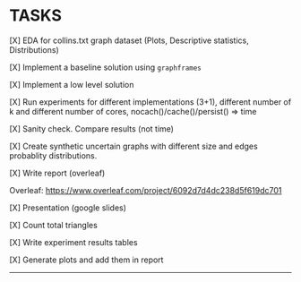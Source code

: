 # TASKS

[X] EDA for collins.txt graph dataset (Plots, Descriptive statistics, Distributions)

[X] Implement a baseline solution using `graphframes`

[X] Implement a low level solution

[X] Run experiments for different implementations (3+1), different number of k and different number of cores, nocach()/cache()/persist() => time

[X] Sanity check. Compare results (not time)

[X] Create synthetic uncertain graphs with different size and edges probablity distributions.

[X] Write report (overleaf)

Overleaf: <https://www.overleaf.com/project/6092d7d4dc238d5f619dc701>

[X] Presentation (google slides)

[Χ] Count total triangles

[Χ] Write experiment results tables

[Χ] Generate plots and add them in report

---
